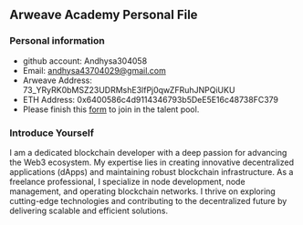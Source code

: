 ## Arweave Academy Personal File

### Personal information

- github account: Andhysa304058
- Email: andhysa43704029@gmail.com
- Arweave Address: 73_YRyRK0bMSZ23UDRMshE3lfPj0qwZFRuhJNPQiUKU
- ETH Address: 0x6400586c4d9114346793b5DeE5E16c48738FC379
- Please finish this [form](https://docs.google.com/forms/d/e/1FAIpQLSfWA5fIIcBgmRppm3jNz5vmf9Mai_QMVil-2pO4r7YKn_Zhtw/viewform?usp=sf_link) to join in the talent pool.

### Introduce Yourself
I am a dedicated blockchain developer with a deep passion for advancing the Web3 ecosystem. My expertise lies in creating innovative decentralized applications (dApps) and maintaining robust blockchain infrastructure. As a freelance professional, I specialize in node development, node management, and operating blockchain networks. I thrive on exploring cutting-edge technologies and contributing to the decentralized future by delivering scalable and efficient solutions.